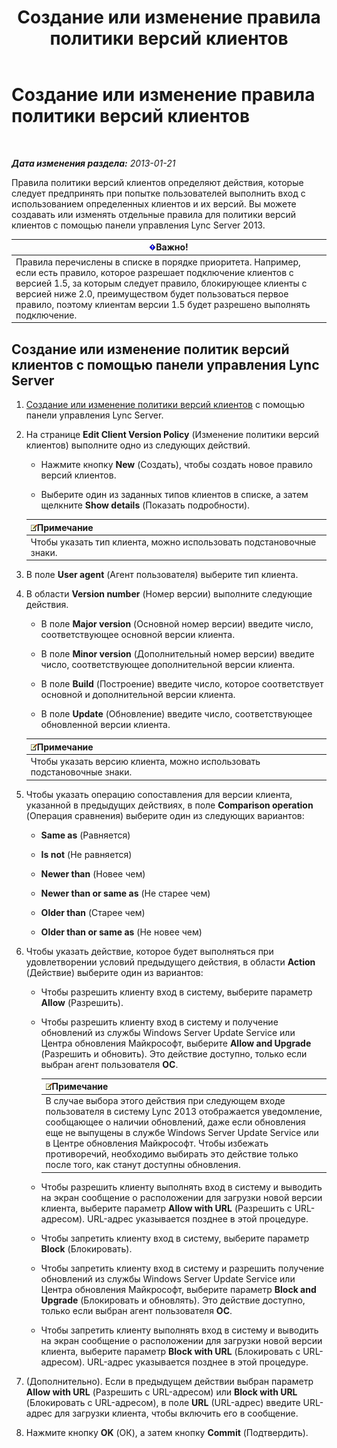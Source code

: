 ﻿---
title: Создание или изменение правила политики версий клиентов
TOCTitle: Создание или изменение правила политики версий клиентов
ms:assetid: 6f879d99-8401-41e0-a562-195c890d63ea
ms:mtpsurl: https://technet.microsoft.com/ru-ru/library/JJ898478(v=OCS.15)
ms:contentKeyID: 52058256
ms.date: 05/19/2016
mtps_version: v=OCS.15
ms.translationtype: HT
---

# Создание или изменение правила политики версий клиентов

 

_**Дата изменения раздела:** 2013-01-21_

Правила политики версий клиентов определяют действия, которые следует предпринять при попытке пользователей выполнить вход с использованием определенных клиентов и их версий. Вы можете создавать или изменять отдельные правила для политики версий клиентов с помощью панели управления Lync Server 2013.

<table>
<thead>
<tr class="header">
<th><img src="images/JJ618369.important(OCS.15).gif" title="important" alt="important" />Важно!</th>
</tr>
</thead>
<tbody>
<tr class="odd">
<td>Правила перечислены в списке в порядке приоритета. Например, если есть правило, которое разрешает подключение клиентов с версией 1.5, за которым следует правило, блокирующее клиенты с версией ниже 2.0, преимуществом будет пользоваться первое правило, поэтому клиентам версии 1.5 будет разрешено выполнять подключение.</td>
</tr>
</tbody>
</table>


## Создание или изменение политик версий клиентов с помощью панели управления Lync Server

1.  [Создание или изменение политики версий клиентов](lync-server-2013-create-or-modify-a-new-client-version-policy.md) с помощью панели управления Lync Server.

2.  На странице **Edit Client Version Policy** (Изменение политики версий клиентов) выполните одно из следующих действий.
    
      - Нажмите кнопку **New** (Создать), чтобы создать новое правило версий клиентов.
    
      - Выберите один из заданных типов клиентов в списке, а затем щелкните **Show details** (Показать подробности).
    
    <table>
    <thead>
    <tr class="header">
    <th><img src="images/Gg398412.note(OCS.15).gif" title="note" alt="note" />Примечание</th>
    </tr>
    </thead>
    <tbody>
    <tr class="odd">
    <td>Чтобы указать тип клиента, можно использовать подстановочные знаки.</td>
    </tr>
    </tbody>
    </table>


3.  В поле **User agent** (Агент пользователя) выберите тип клиента.

4.  В области **Version number** (Номер версии) выполните следующие действия.
    
      - В поле **Major version** (Основной номер версии) введите число, соответствующее основной версии клиента.
    
      - В поле **Minor version** (Дополнительный номер версии) введите число, соответствующее дополнительной версии клиента.
    
      - В поле **Build** (Построение) введите число, которое соответствует основной и дополнительной версии клиента.
    
      - В поле **Update** (Обновление) введите число, соответствующее обновленной версии клиента.
    
    <table>
    <thead>
    <tr class="header">
    <th><img src="images/Gg398412.note(OCS.15).gif" title="note" alt="note" />Примечание</th>
    </tr>
    </thead>
    <tbody>
    <tr class="odd">
    <td>Чтобы указать версию клиента, можно использовать подстановочные знаки.</td>
    </tr>
    </tbody>
    </table>


5.  Чтобы указать операцию сопоставления для версии клиента, указанной в предыдущих действиях, в поле **Comparison operation** (Операция сравнения) выберите один из следующих вариантов:
    
      - **Same as** (Равняется)
    
      - **Is not** (Не равняется)
    
      - **Newer than** (Новее чем)
    
      - **Newer than or same as** (Не старее чем)
    
      - **Older than** (Старее чем)
    
      - **Older than or same as** (Не новее чем)

6.  Чтобы указать действие, которое будет выполняться при удовлетворении условий предыдущего действия, в области **Action** (Действие) выберите один из вариантов:
    
      - Чтобы разрешить клиенту вход в систему, выберите параметр **Allow** (Разрешить).
    
      - Чтобы разрешить клиенту вход в систему и получение обновлений из службы Windows Server Update Service или Центра обновления Майкрософт, выберите **Allow and Upgrade** (Разрешить и обновить). Это действие доступно, только если выбран агент пользователя **OC**.
        
        <table>
        <thead>
        <tr class="header">
        <th><img src="images/Gg398412.note(OCS.15).gif" title="note" alt="note" />Примечание</th>
        </tr>
        </thead>
        <tbody>
        <tr class="odd">
        <td>В случае выбора этого действия при следующем входе пользователя в систему Lync 2013 отображается уведомление, сообщающее о наличии обновлений, даже если обновления еще не выпущены в службе Windows Server Update Service или в Центре обновления Майкрософт. Чтобы избежать противоречий, необходимо выбирать это действие только после того, как станут доступны обновления.</td>
        </tr>
        </tbody>
        </table>
    
      - Чтобы разрешить клиенту выполнять вход в систему и выводить на экран сообщение о расположении для загрузки новой версии клиента, выберите параметр **Allow with URL** (Разрешить с URL-адресом). URL-адрес указывается позднее в этой процедуре.
    
      - Чтобы запретить клиенту вход в систему, выберите параметр **Block** (Блокировать).
    
      - Чтобы запретить клиенту вход в систему и разрешить получение обновлений из службы Windows Server Update Service или Центра обновления Майкрософт, выберите параметр **Block and Upgrade** (Блокировать и обновлять). Это действие доступно, только если выбран агент пользователя **OC**.
    
      - Чтобы запретить клиенту выполнять вход в систему и выводить на экран сообщение о расположении для загрузки новой версии клиента, выберите параметр **Block with URL** (Блокировать с URL-адресом). URL-адрес указывается позднее в этой процедуре.

7.  (Дополнительно). Если в предыдущем действии выбран параметр **Allow with URL** (Разрешить с URL-адресом) или **Block with URL** (Блокировать с URL-адресом), в поле **URL** (URL-адрес) введите URL-адрес для загрузки клиента, чтобы включить его в сообщение.

8.  Нажмите кнопку **OK** (ОК), а затем кнопку **Commit** (Подтвердить).

